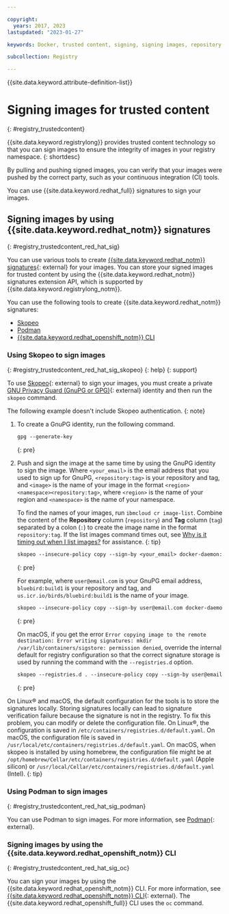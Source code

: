 ```yaml
---

copyright:
  years: 2017, 2023
lastupdated: "2023-01-27"

keywords: Docker, trusted content, signing, signing images, repository keys, trust, revoking trust, signing key, skopeo, podman, Red Hat signatures, sign images, images, signatures, cli

subcollection: Registry

---
```


{{site.data.keyword.attribute-definition-list}}

# Signing images for trusted content
{: #registry_trustedcontent}

{{site.data.keyword.registrylong}} provides trusted content technology so that you can sign images to ensure the integrity of images in your registry namespace.
{: shortdesc}

By pulling and pushing signed images, you can verify that your images were pushed by the correct party, such as your continuous integration (CI) tools.

You can use {{site.data.keyword.redhat_full}} signatures to sign your images.

## Signing images by using {{site.data.keyword.redhat_notm}} signatures
{: #registry_trustedcontent_red_hat_sig}

You can use various tools to create [{{site.data.keyword.redhat_notm}} signatures](https://www.redhat.com/en/blog/container-image-signing){: external} for your images. You can store your signed images for trusted content by using the {{site.data.keyword.redhat_notm}} signatures extension API, which is supported by {{site.data.keyword.registrylong_notm}}.

You can use the following tools to create {{site.data.keyword.redhat_notm}} signatures:

- [Skopeo](#registry_trustedcontent_red_hat_sig_skopeo)
- [Podman](#registry_trustedcontent_red_hat_sig_podman)
- [{{site.data.keyword.redhat_openshift_notm}} CLI](#registry_trustedcontent_red_hat_sig_oc)

### Using Skopeo to sign images
{: #registry_trustedcontent_red_hat_sig_skopeo}
{: help}
{: support}

To use [Skopeo](https://github.com/containers/skopeo){: external} to sign your images, you must create a private [GNU Privacy Guard (GnuPG or GPG)](https://gnupg.org/){: external} identity and then run the `skopeo` command.

The following example doesn't include Skopeo authentication.
{: note}

1. To create a GnuPG identity, run the following command.

    ```txt
    gpg --generate-key
    ```
    {: pre}

2. Push and sign the image at the same time by using the GnuPG identity to sign the image. Where `<your_email>` is the email address that you used to sign up for GnuPG, `<repository:tag>` is your repository and tag, and `<image>` is the name of your image in the format `<region><namespace><repository:tag>`, where `<region>` is the name of your region and `<namespace>` is the name of your namespace.

    To find the names of your images, run `ibmcloud cr image-list`. Combine the content of the **Repository** column (`repository`) and **Tag** column (`tag`) separated by a colon (`:`) to create the image name in the format `repository:tag`. If the list images command times out, see [Why is it timing out when I list images?](/docs/Registry?topic=Registry-troubleshoot-image-timeout) for assistance.
    {: tip}

    ```txt
    skopeo --insecure-policy copy --sign-by <your_email> docker-daemon:<repository:tag> docker://<image>
    ```
    {: pre}

    For example, where `user@email.com` is your GnuPG email address, `bluebird:build1` is your repository and tag, and `us.icr.io/birds/bluebird:build1` is the name of your image.

    ```txt
    skopeo --insecure-policy copy --sign-by user@email.com docker-daemon:bluebird:build1 docker://us.icr.io/birds/bluebird:build1
    ```
    {: pre}

    On macOS, if you get the error `Error copying image to the remote destination: Error writing signatures: mkdir /var/lib/containers/sigstore: permission denied`, override the internal default for registry configuration so that the correct signature storage is used by running the command with the `--registries.d` option.

    ```txt
    skopeo --registries.d . --insecure-policy copy --sign-by user@email.com docker-daemon:us.icr.io/birds/bluebird:build1 docker://us.icr.io/birds/bluebird:build1
    ```
    {: pre}

On Linux&reg; and macOS, the default configuration for the tools is to store the signatures locally. Storing signatures locally can lead to signature verification failure because the signature is not in the registry. To fix this problem, you can modify or delete the configuration file. On Linux&reg;, the configuration is saved in `/etc/containers/registries.d/default.yaml`. On macOS, the configuration file is saved in `/usr/local/etc/containers/registries.d/default.yaml`. On macOS, when skopeo is installed by using homebrew, the configuration file might be at `/opt/homebrew/Cellar/etc/containers/registries.d/default.yaml` (Apple silicon) or `/usr/local/Cellar/etc/containers/registries.d/default.yaml` (Intel).
{: tip}

### Using Podman to sign images
{: #registry_trustedcontent_red_hat_sig_podman}

You can use Podman to sign images. For more information, see [Podman](https://podman.io/){: external}.

### Signing images by using the {{site.data.keyword.redhat_openshift_notm}} CLI
{: #registry_trustedcontent_red_hat_sig_oc}

You can sign your images by using the {{site.data.keyword.redhat_openshift_notm}} CLI. For more information, see [{{site.data.keyword.redhat_openshift_notm}} CLI](https://docs.openshift.com/container-platform/3.11/admin_guide/image_signatures.html){: external}. The {{site.data.keyword.redhat_openshift_full}} CLI uses the `oc` command.
